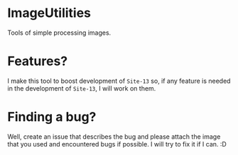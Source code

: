 # ImageUtilities
Tools of simple processing images.

# Features?

I make this tool to boost development of `Site-13` so, if any feature is needed in the development of `Site-13`, I will work on them.

# Finding a bug?

Well, create an issue that describes the bug and please attach the image that you used and encountered bugs if possible. I will try to fix it if I can. :D
